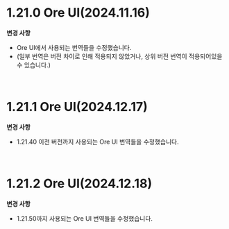 # 1.21.0 Ore UI(2024.11.16)  
**변경 사항**  
  - Ore UI에서 사용되는 번역들을 수정했습니다.
  - (일부 번역은 버전 차이로 인해 적용되지 않았거나, 상위 버전 번역이 적용되어있을 수 있습니다.)
  
<br>
  
# 1.21.1 Ore UI(2024.12.17)  
**변경 사항**  
  - 1.21.40 이전 버전까지 사용되는 Ore UI 번역들을 수정했습니다.
  
<br>
  
# 1.21.2 Ore UI(2024.12.18)  
**변경 사항**  
  - 1.21.50까지 사용되는 Ore UI 번역들을 수정했습니다.